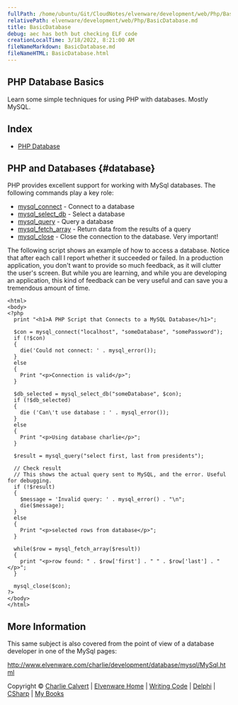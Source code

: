 ```yaml
---
fullPath: /home/ubuntu/Git/CloudNotes/elvenware/development/web/Php/BasicDatabase.md
relativePath: elvenware/development/web/Php/BasicDatabase.md
title: BasicDatabase
debug: aec has both but checking ELF code
creationLocalTime: 3/18/2022, 8:21:00 AM
fileNameMarkdown: BasicDatabase.md
fileNameHTML: BasicDatabase.html
---
```


<!-- toc -->
<!-- tocstop -->

<div id="container">

## PHP Database Basics


Learn some simple techniques for using PHP with databases. Mostly MySQL.

## Index

-   [PHP Database](#database)

PHP and Databases {#database}
-----------------

PHP provides excellent support for working with MySql databases. The
following commands play a key role:

-   [mysql\_connect](http://php.net/manual/en/function.mysql-connect.php) -
    Connect to a database
-   [mysql\_select\_db](http://www.php.net/manual/en/function.mysql-select-db.php) -
    Select a database
-   [mysql\_query](http://www.php.net/manual/en/function.mysql-query.php) -
    Query a database
-   [mysql\_fetch\_array](http://www.php.net/manual/en/function.mysql-fetch-array.php) -
    Return data from the results of a query
-   [mysql\_close](http://www.php.net/manual/en/function.mysql-close.php) -
    Close the connection to the database. Very important!

The following script shows an example of how to access a database.
Notice that after each call I report whether it succeeded or failed. In
a production application, you don't want to provide so much feedback, as
it will clutter the user's screen. But while you are learning, and while
you are developing an application, this kind of feedback can be very
useful and can save you a tremendous amount of time.

``` {.code}
<html>
<body>
<?php
  print "<h1>A PHP Script that Connects to a MySQL Database</h1>";

  $con = mysql_connect("localhost", "someDatabase", "somePassword");
  if (!$con)
  {
    die('Could not connect: ' . mysql_error());
  }
  else
  {
    Print "<p>Connection is valid</p>";
  }

  $db_selected = mysql_select_db("someDatabase", $con);
  if (!$db_selected)
  {
    die ('Can\'t use database : ' . mysql_error());
  }
  else
  {
    Print "<p>Using database charlie</p>";
  }

  $result = mysql_query("select first, last from presidents");

  // Check result
  // This shows the actual query sent to MySQL, and the error. Useful for debugging.
  if (!$result)
  {
    $message = 'Invalid query: ' . mysql_error() . "\n";
    die($message);
  }
  else
  {
    Print "<p>selected rows from database</p>";
  }

  while($row = mysql_fetch_array($result))
  {
    print "<p>row found: " . $row['first'] . " " . $row['last'] . "</p>";
  }

  mysql_close($con);
?>
</body>
</html>
```

More Information
----------------

This same subject is also covered from the point of view of a database
developer in one of the MySql pages:

<http://www.elvenware.com/charlie/development/database/mysql/MySql.html>

Copyright © [Charlie Calvert](../../../index.html) | [Elvenware
Home](../../../index.html) | [Writing Code](../../index.html) |
[Delphi](../../delphi/index.html) | [CSharp](../../csharp/index.html) |
[My Books](../../../books/index.html)

</div>
